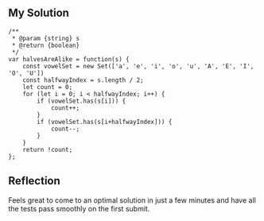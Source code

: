 ## My Solution

```
/**
 * @param {string} s
 * @return {boolean}
 */
var halvesAreAlike = function(s) {
    const vowelSet = new Set(['a', 'e', 'i', 'o', 'u', 'A', 'E', 'I', 'O', 'U'])
    const halfwayIndex = s.length / 2;
    let count = 0;
    for (let i = 0; i < halfwayIndex; i++) {
        if (vowelSet.has(s[i])) {
            count++;
        }
        if (vowelSet.has(s[i+halfwayIndex])) {
            count--;
        }
    }
    return !count;
};
```

## Reflection

Feels great to come to an optimal solution in just a few minutes and have all the tests pass smoothly on the first submit.

